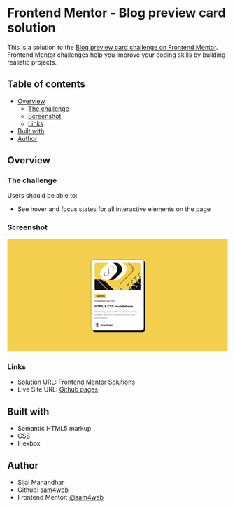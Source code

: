 # Frontend Mentor - Blog preview card solution

This is a solution to the [Blog preview card challenge on Frontend Mentor](https://www.frontendmentor.io/challenges/blog-preview-card-ckPaj01IcS). Frontend Mentor challenges help you improve your coding skills by building realistic projects.

## Table of contents

- [Overview](#overview)
  - [The challenge](#the-challenge)
  - [Screenshot](#screenshot)
  - [Links](#links)
- [Built with](#built-with)
- [Author](#author)

## Overview

### The challenge

Users should be able to:

- See hover and focus states for all interactive elements on the page

### Screenshot

![screenshot](./src/screenshot.png)

### Links

- Solution URL: [Frontend Mentor Solutions]()
- Live Site URL: [Github pages](https://sam4web.github.io/blog-preview-card/)

## Built with

- Semantic HTML5 markup
- CSS
- Flexbox

## Author

- Sijal Manandhar
- Github: [sam4web](https://github.com/sam4web/)
- Frontend Mentor: [@sam4web](https://www.frontendmentor.io/profile/sam4web)
